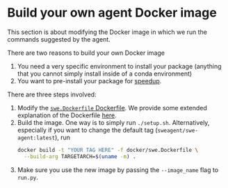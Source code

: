 # Build your own agent Docker image

This section is about modifying the Docker image in which we run the commands suggested by the agent.

There are two reasons to build your own Docker image

1. You need a very specific environment to install your package (anything that you cannot simply install inside of a conda environment)
2. You want to pre-install your package for [speedup](../usage/cl_tutorial.md#speedup).

There are three steps involved:

1. Modify the [`swe.Dockerfile` Dockerfile](https://github.com/princeton-nlp/SWE-agent/blob/main/docker/swe.Dockerfile).
   We provide some extended explanation of the Dockerfile [here](https://github.com/princeton-nlp/SWE-agent/blob/main/docker/README.md).
2. Build the image. One way is to simply run `./setup.sh`. Alternatively, especially if you want to change the default tag (`sweagent/swe-agent:latest`), run
   ```bash
   docker build -t "YOUR TAG HERE" -f docker/swe.Dockerfile \
     --build-arg TARGETARCH=$(uname -m) .
   ```
3. Make sure you use the new image by passing the `--image_name` flag to `run.py`.